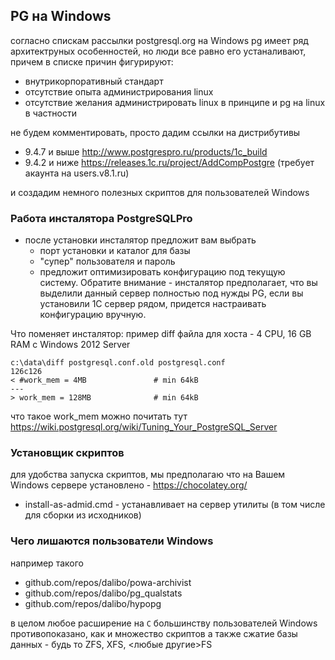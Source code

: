 ## PG на Windows

согласно спискам рассылки postgresql.org на Windows pg имеет ряд архитектруных особенностей, но люди все равно его устаналивают, причем в списке причин фигурируют:

* внутрикорпоративный стандарт
* отсутствие опыта администрирования linux
* отсутствие желания администрировать linux в принципе и pg на linux в частности

не будем комментировать, просто дадим ссылки на дистрибутивы

* 9.4.7 и выше http://www.postgrespro.ru/products/1c_build
* 9.4.2 и ниже https://releases.1c.ru/project/AddCompPostgre (требует акаунта на users.v8.1.ru)

и создадим немного полезных скриптов для пользователей Windows

### Работа инсталятора PostgreSQLPro

* после установки инсталятор предложит вам выбрать
  * порт установки и каталог для базы
  * "супер" пользователя и пароль
  * предложит оптимизировать конфигурацию под текущую систему. Обратите внимание - инсталятор предполагает, что вы выделили данный сервер полностью под нужды PG, если вы установили 1С сервер рядом, придется настраивать конфигурацию вручную.

Что поменяет инсталятор: пример diff файла для хоста - 4 CPU, 16 GB RAM с Windows 2012 Server

```
c:\data\diff postgresql.conf.old postgresql.conf
126c126
< #work_mem = 4MB				# min 64kB
---
> work_mem = 128MB				# min 64kB
```

что такое work_mem можно почитать тут https://wiki.postgresql.org/wiki/Tuning_Your_PostgreSQL_Server

### Установщик скриптов

для удобства запуска скриптов, мы предполагаю что на Вашем Windows сервере установлено - https://chocolatey.org/

* install-as-admid.cmd - устанавливает на сервер утилиты (в том числе для сборки из исходников)

### Чего лишаются пользователи Windows

например такого

* github.com/repos/dalibo/powa-archivist
* github.com/repos/dalibo/pg_qualstats
* github.com/repos/dalibo/hypopg

в целом любое расширение на `С` большинству пользователей Windows противопоказано, как и множество скриптов
а также сжатие базы данных - будь то ZFS, XFS, <любые другие>FS
